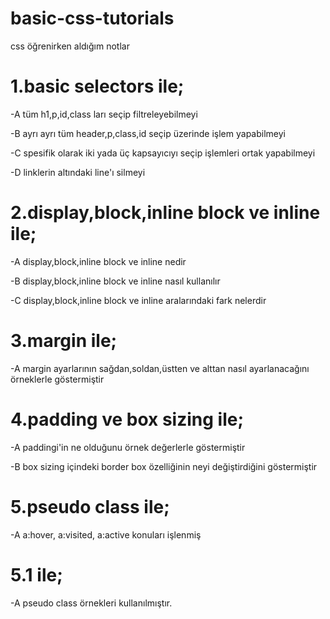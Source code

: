 # basic-css-tutorials
css öğrenirken aldığım notlar
# 1.basic selectors ile;
-A tüm h1,p,id,class ları seçip filtreleyebilmeyi

-B ayrı ayrı tüm header,p,class,id seçip üzerinde işlem yapabilmeyi

-C spesifik olarak iki yada üç kapsayıcıyı seçip işlemleri ortak yapabilmeyi

-D linklerin altındaki line'ı silmeyi

# 2.display,block,inline block ve inline ile;
-A display,block,inline block ve inline nedir 

-B display,block,inline block ve inline nasıl kullanılır 

-C display,block,inline block ve inline aralarındaki fark nelerdir

# 3.margin ile;
-A margin ayarlarının sağdan,soldan,üstten ve alttan nasıl ayarlanacağını örneklerle göstermiştir

# 4.padding ve box sizing ile;
-A paddingi'in ne olduğunu örnek değerlerle göstermiştir

-B box sizing içindeki border box özelliğinin neyi değiştirdiğini göstermiştir

# 5.pseudo class ile;
-A a:hover, a:visited, a:active konuları işlenmiş

# 5.1 ile;
-A pseudo class örnekleri kullanılmıştır.


